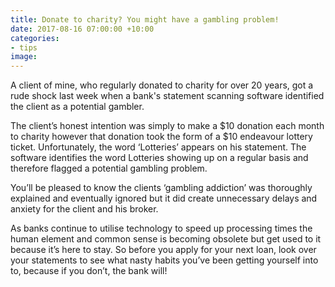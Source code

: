 ```yaml
---
title: Donate to charity? You might have a gambling problem!
date: 2017-08-16 07:00:00 +10:00
categories:
- tips
image: 
---
```



A client of mine, who regularly donated to charity for over 20 years, got a rude shock last week when a bank's statement scanning software identified the client as a potential gambler.

The client’s honest intention was simply to make a $10 donation each month to charity however that donation took the form of a $10 endeavour lottery ticket. Unfortunately, the word ‘Lotteries’ appears on his statement. The software identifies the word Lotteries showing up on a regular basis and therefore flagged a potential gambling problem.

You’ll be pleased to know the clients ‘gambling addiction’ was thoroughly explained and eventually ignored but it did create unnecessary delays and anxiety for the client and his broker.

As banks continue to utilise technology to speed up processing times the human element and common sense is becoming obsolete but get used to it because it’s here to stay. 
So before you apply for your next loan, look over your statements to see what nasty habits you’ve been getting yourself into to, because if you don’t, the bank will!

